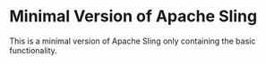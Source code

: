 # Minimal Version of Apache Sling

This is a minimal version of Apache Sling only containing the basic functionality.


